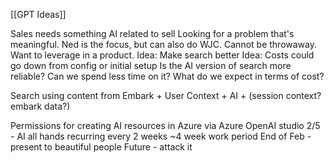 [[GPT Ideas]]

Sales needs something AI related to sell
Looking for a problem that's meaningful. Ned is the focus, but can also do WJC.
Cannot be throwaway.  Want to leverage in a product.
Idea: Make search better
Idea: Costs could go down from config or initial setup
Is the AI version of search more reliable?
Can we spend less time on it?
What do we expect in terms of cost?

Search using content from Embark + User Context + AI + (session context? embark data?)

Permissions for creating AI resources in Azure via Azure OpenAI studio
2/5 - AI all hands recurring every 2 weeks
~4 week work period
End of Feb - present to beautiful people
Future - attack it